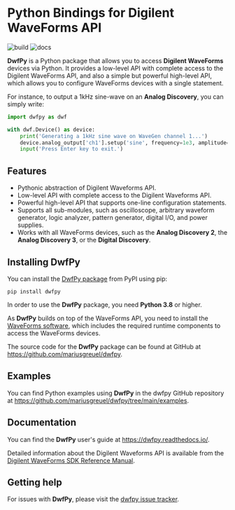 # Python Bindings for Digilent WaveForms API

![build](https://github.com/mariusgreuel/dwfpy/actions/workflows/build.yml/badge.svg)
![docs](https://readthedocs.org/projects/dwfpy/badge/?version=latest)

**DwfPy** is a Python package that allows you to access **Digilent WaveForms** devices via Python. It provides a low-level API with complete access to the Digilent WaveForms API, and also a simple but powerful high-level API, which allows you to configure WaveForms devices with a single statement.

For instance, to output a 1kHz sine-wave on an **Analog Discovery**, you can simply write:

```python
import dwfpy as dwf

with dwf.Device() as device:
    print('Generating a 1kHz sine wave on WaveGen channel 1...')
    device.analog_output['ch1'].setup('sine', frequency=1e3, amplitude=1, start=True)
    input('Press Enter key to exit.')
```

## Features

- Pythonic abstraction of Digilent Waveforms API.
- Low-level API with complete access to the Digilent Waveforms API.
- Powerful high-level API that supports one-line configuration statements.
- Supports all sub-modules, such as oscilloscope, arbitrary waveform generator, logic analyzer, pattern generator, digital I/O, and power supplies.
- Works with all WaveForms devices, such as the **Analog Discovery 2**, the **Analog Discovery 3**, or the **Digital Discovery**.

## Installing DwfPy

You can install the [DwfPy package](https://pypi.org/project/dwfpy/) from PyPI using pip:

```console
pip install dwfpy
```

In order to use the **DwfPy** package, you need **Python 3.8** or higher.

As **DwfPy** builds on top of the WaveForms API, you need to install the [WaveForms software][WaveForms-Software], which includes the required runtime components to access the WaveForms devices.

The source code for the **DwfPy** package can be found at GitHub at <https://github.com/mariusgreuel/dwfpy>.

## Examples

You can find Python examples using **DwfPy** in the dwfpy GitHub repository at <https://github.com/mariusgreuel/dwfpy/tree/main/examples>.

## Documentation

You can find the **DwfPy** user's guide at <https://dwfpy.readthedocs.io/>.

Detailed information about the Digilent Waveforms API is available from the [Digilent WaveForms SDK Reference Manual][WaveForms-SDK-Reference-Manual].

## Getting help

For issues with **DwfPy**, please visit the
[dwfpy issue tracker](https://github.com/mariusgreuel/dwfpy/issues).

[WaveForms]: https://digilent.com/shop/software/digilent-waveforms/
[WaveForms-Software]: https://digilent.com/reference/software/waveforms/waveforms-3/start
[WaveForms-SDK-Reference-Manual]: https://digilent.com/reference/_media/waveforms_sdk_reference_manual.pdf
